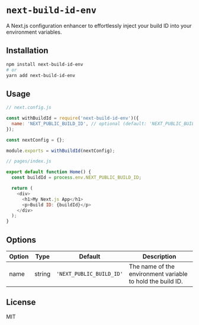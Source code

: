 # `next-build-id-env`

A Next.js configuration enhancer to effortlessly inject your build ID into your environment variables.

## Installation

```bash
npm install next-build-id-env
# or
yarn add next-build-id-env
```

## Usage


```js
// next.config.js

const withBuildId = require('next-build-id-env')({
  name: 'NEXT_PUBLIC_BUILD_ID', // optional (default: 'NEXT_PUBLIC_BUILD_ID')
});

const nextConfig = {};

module.exports = withBuildId(nextConfig);
```

```js
// pages/index.js

export default function Home() {
  const buildId = process.env.NEXT_PUBLIC_BUILD_ID;

  return (
    <div>
      <h1>My Next.js App</h1>
      <p>Build ID: {buildId}</p>
    </div>
  );
}
```

## Options

| Option | Type   | Default               | Description                                        |
|--------|--------|-----------------------|----------------------------------------------------|
| name   | string | `'NEXT_PUBLIC_BUILD_ID'` | The name of the environment variable to hold the build ID. |



## License
MIT
